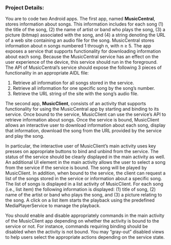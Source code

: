 ### Project Details:


You are to code two Android apps. The first app, named **MusicCentral**, stores
information about songs. This information includes for each song (1) the title of the
song, (2) the name of artist or band who plays the song, (3) a picture (bitmap)
associated with the song, and (4) a string denoting the URL of a web site containing an
audio file for the song. MusicCentral stores information about n songs numbered 1
through n, with n ≥ 5. The app exposes a service that supports functionality for
downloading information about each song. Because the MusicCentral service has an
effect on the user experience of the device, this service should run in the foreground.
The API of MusicCentral’s service should expose the following 3 pieces of functionality
in an appropriate AIDL file:
1. Retrieve all information for all songs stored in the service.
2. Retrieve all information for one specific song by the song’s number.
3. Retrieve the URL string of the site with the song’s audio file.

The second app, **MusicClient**, consists of an activity that supports functionality for using
the MusicCentral app by starting and binding to its service. Once bound to the service,
MusicClient can use the service’s API to retrieve information about songs. Once the
service is bound, MusicClient allows an interactive user to download information about
each song, display that information, download the song from the URL provided by the
service and play the song.


In particular, the interactive user of MusicClient’s main activity uses key presses on
appropriate buttons to bind and unbind from the service. The status of the service
should be clearly displayed in the main activity as well. An additional UI element in the
main activity allows the user to select a song from the service if the service is bound.
The song will be played by MusicClient. In addition, when bound to the service, the
client can request a list of the songs stored in the service or information about a specific
song. The list of songs is displayed in a list activity of MusicClient. For each song (i.e.,
list item) the following information is displayed: (1) title of song, (2) name of the artist or
band who plays the song, and (3) a picture relating to the song. A click on a list item
starts the playback using the predefined MediaPlayerService to manage the playback.


You should enable and disable appropriately commands in the main activity of the
MusicClient app depending on whether the activity is bound to the service or not. For
instance, commands requiring binding should be disabled when the activity is not
bound. You may “gray-out” disabled views to help users select the appropriate actions
depending on the service state.
